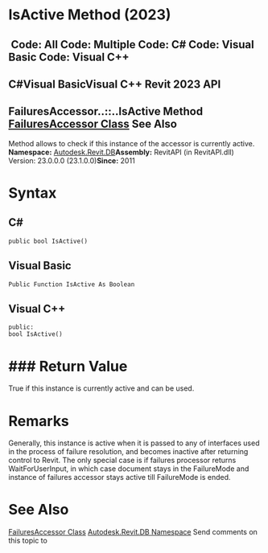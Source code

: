 # IsActive Method (2023)

﻿
 Code: All Code: Multiple Code: C# Code: Visual Basic Code: Visual C++   
---  
C#Visual BasicVisual C++
Revit 2023 API  
---  
FailuresAccessor..::..IsActive Method   
[FailuresAccessor Class](dea68b06-a061-fc05-d814-db741f2e7f14.md "FailuresAccessor Class") See Also  
---  
Method allows to check if this instance of the accessor is currently active. 
**Namespace:** [Autodesk.Revit.DB](87546ba7-461b-c646-cbb1-2cb8f5bff8b2.md "Autodesk.Revit.DB Namespace")**Assembly:** RevitAPI (in RevitAPI.dll) Version: 23.0.0.0 (23.1.0.0)**Since:** 2011 
# Syntax
C#  
---  
```text
public bool IsActive()
```
  
Visual Basic  
---  
```text
Public Function IsActive As Boolean
```
  
Visual C++  
---  
```text
public:
bool IsActive()
```
  
# ### Return Value
True if this instance is currently active and can be used. 
# Remarks
Generally, this instance is active when it is passed to any of interfaces used in the process of failure resolution, and becomes inactive after returning control to Revit. The only special case is if failures processor returns WaitForUserInput, in which case document stays in the FailureMode and instance of failures accessor stays active till FailureMode is ended. 
# See Also
[FailuresAccessor Class](dea68b06-a061-fc05-d814-db741f2e7f14.md "FailuresAccessor Class")
[Autodesk.Revit.DB Namespace](87546ba7-461b-c646-cbb1-2cb8f5bff8b2.md "Autodesk.Revit.DB Namespace")
Send comments on this topic to 